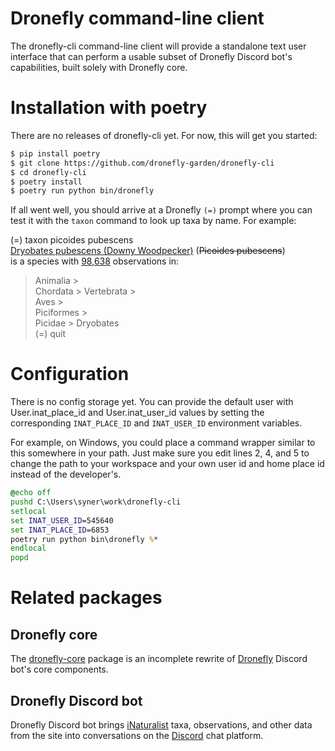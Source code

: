 # Dronefly command-line client

The dronefly-cli command-line client will provide a standalone text user
interface that can perform a usable subset of Dronefly Discord bot's
capabilities, built solely with Dronefly core.

# Installation with poetry

There are no releases of dronefly-cli yet. For now, this will get you started:

```sh
$ pip install poetry
$ git clone https://github.com/dronefly-garden/dronefly-cli
$ cd dronefly-cli
$ poetry install
$ poetry run python bin/dronefly
```

If all went well, you should arrive at a Dronefly `(=)` prompt where you can test
it with the `taxon` command to look up taxa by name. For example:

(=) taxon picoides pubescens  \
[Dryobates pubescens (Downy Woodpecker)](https://www.inaturalist.org/taxa/792988-Dryobates-pubescens) (~~Picoides pubescens~~)  \
is a species with [98,638](https://www.inaturalist.org/observations?taxon_id=792988) observations in: 

> Animalia >  \
> Chordata > Vertebrata >  \
> Aves >  \
> Piciformes >  \
> Picidae > Dryobates  \
(=) quit

# Configuration

There is no config storage yet. You can provide the default user with User.inat_place_id and User.inat_user_id values by setting the corresponding `INAT_PLACE_ID` and `INAT_USER_ID` environment variables.

For example, on Windows, you could place a command wrapper similar to this somewhere in your path. Just make sure you edit lines 2, 4, and 5 to change the path to your workspace and your own user id and home place id instead of the developer's.

```bat
@echo off
pushd C:\Users\syner\work\dronefly-cli
setlocal
set INAT_USER_ID=545640
set INAT_PLACE_ID=6853
poetry run python bin\dronefly %*
endlocal
popd
```

# Related packages

## Dronefly core

The [dronefly-core](https://github.com/dronefly-garden/dronefly-core) package is
an incomplete rewrite of [Dronefly](https://dronefly.readthedocs.io) Discord
bot's core components.

## Dronefly Discord bot

Dronefly Discord bot brings [iNaturalist](https://www.inaturalist.org) taxa,
observations, and other data from the site into conversations on the
[Discord](https://discord.com) chat platform.
